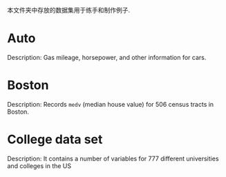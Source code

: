 本文件夹中存放的数据集用于练手和制作例子.

# Auto

Description: Gas mileage, horsepower, and other information for cars.

# Boston

Description: Records `medv` (median house value) for $506$ census tracts in Boston.

# College data set

Description:  It contains a number of variables for 777 different universities and colleges in the US
